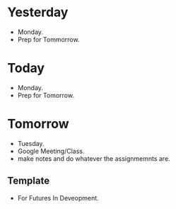 # Yesterday

- Monday.
- Prep for Tommorrow.

# Today

- Monday.
- Prep for Tomorrow.

# Tomorrow

- Tuesday.
- Google Meeting/Class.
- make notes and do whatever the assignmemnts are.

## Template

- For Futures In Deveopment.
